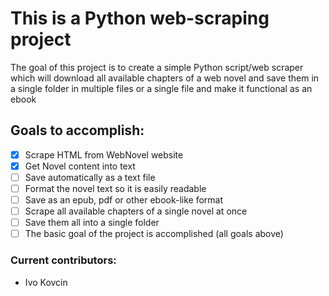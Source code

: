 # This is a Python web-scraping project

The goal of this project is to create a simple Python script/web scraper which will download all available chapters of a web novel and save them in a single folder in multiple files or a single file and make it functional as an ebook

## Goals to accomplish:
- [x] Scrape HTML from WebNovel website
- [x] Get Novel content into text
- [ ] Save automatically as a text file
- [ ] Format the novel text so it is easily readable
- [ ] Save as an epub, pdf or other ebook-like format
- [ ] Scrape all available chapters of a single novel at once
- [ ] Save them all into a single folder
- [ ] The basic goal of the project is accomplished (all goals above)

### Current contributors:
- Ivo Kovcin
